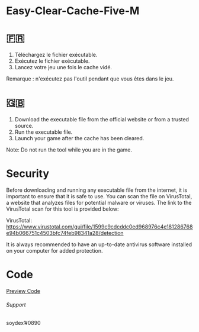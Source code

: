 # Easy-Clear-Cache-Five-M

# 🇫🇷
1. Téléchargez le fichier exécutable.
2. Exécutez le fichier exécutable.
3. Lancez votre jeu une fois le cache vidé.

Remarque : n'exécutez pas l'outil pendant que vous êtes dans le jeu.

# 🇬🇧
1. Download the executable file from the official website or from a trusted source.
2. Run the executable file.
3. Launch your game after the cache has been cleared.

Note: Do not run the tool while you are in the game.

# Security
Before downloading and running any executable file from the internet, it is important to ensure that it is safe to use. You can scan the file on VirusTotal, a website that analyzes files for potential malware or viruses. The link to the VirusTotal scan for this tool is provided below:

VirusTotal: https://www.virustotal.com/gui/file/1599c9cdcddc0ed968976c4e181286768e94b066751c4503bfc74feb98341a28/detection

It is always recommended to have an up-to-date antivirus software installed on your computer for added protection.

# Code 
[Preview Code](https://postimg.cc/tZ7D7jBN)


###### Support
soydex’#0890
